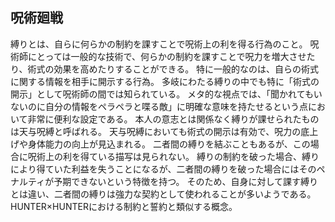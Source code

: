 ## 呪術廻戦
縛りとは、自らに何らかの制約を課すことで呪術上の利を得る行為のこと。
呪術師にとっては一般的な技術で、何らかの制約を課すことで呪力を増大させたり、術式の効果を高めたりすることができる。
特に一般的なのは、自らの術式に関する情報を相手に開示する行為。
多岐にわたる縛りの中でも特に「術式の開示」として呪術師の間では知られている。
メタ的な視点では、「聞かれてもいないのに自分の情報をペラペラと喋る敵」に明確な意味を持たせるという点において非常に便利な設定である。
本人の意志とは関係なく縛りが課せられたものは天与呪縛と呼ばれる。
天与呪縛においても術式の開示は有効で、呪力の底上げや身体能力の向上が見込まれる。
二者間の縛りを結ぶこともあるが、この場合に呪術上の利を得ている描写は見られない。
縛りの制約を破った場合、縛りにより得ていた利益を失うことになるが、二者間の縛りを破った場合にはそのペナルティが予期できないという特徴を持つ。
そのため、自身に対して課す縛りとは違い、二者間の縛りは強力な契約として使われることが多いようである。
HUNTER×HUNTERにおける制約と誓約と類似する概念。